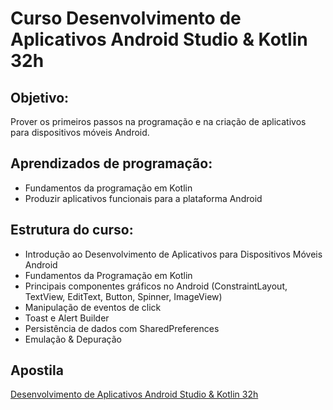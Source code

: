 # Curso Desenvolvimento de Aplicativos Android Studio & Kotlin 32h

## Objetivo:
Prover os primeiros passos na programação e na criação de aplicativos para dispositivos móveis Android.

## Aprendizados de programação:
* Fundamentos da programação em Kotlin
* Produzir aplicativos funcionais para a plataforma Android

## Estrutura do curso:
* Introdução ao Desenvolvimento de Aplicativos para Dispositivos Móveis Android
* Fundamentos da Programação em Kotlin
* Principais componentes gráficos no Android (ConstraintLayout, TextView, EditText, Button, Spinner, ImageView)
* Manipulação de eventos de click
* Toast e Alert Builder
* Persistência de dados com SharedPreferences
* Emulação & Depuração

## Apostila
[Desenvolvimento de Aplicativos Android Studio & Kotlin 32h](https://github.com/celleptech/apostila-Android/wiki)
